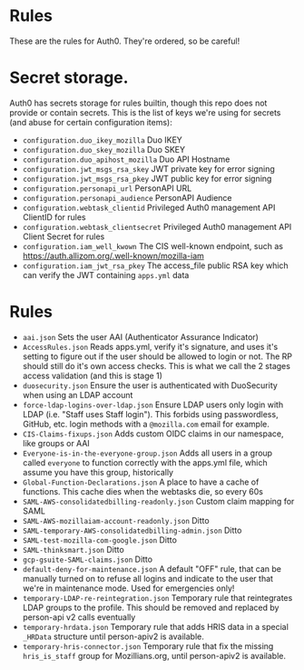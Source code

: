 # Rules
These are the rules for Auth0. They're ordered, so be careful!

# Secret storage.
Auth0 has secrets storage for rules builtin, though this repo does not provide or contain secrets.
This is the list of keys we're using for secrets (and abuse for certain configuration items):

- `configuration.duo_ikey_mozilla` Duo IKEY
- `configuration.duo_skey_mozilla` Duo SKEY
- `configuration.duo_apihost_mozilla`  Duo API Hostname
- `configuration.jwt_msgs_rsa_skey` JWT private key for error signing
- `configuration.jwt_msgs_rsa_pkey` JWT public key for error signing
- `configuration.personapi_url` PersonAPI URL
- `configuration.personapi_audience` PersonAPI Audience
- `configuration.webtask_clientid` Privileged Auth0 management API ClientID for rules
- `configuration.webtask_clientsecret` Privileged Auth0 management API Client Secret for rules
- `configuration.iam_well_kwown` The CIS well-known endpoint, such as https://auth.allizom.org/.well-known/mozilla-iam
- `configuration.iam_jwt_rsa_pkey` The access_file public RSA key which can verify the JWT containing `apps.yml` data

# Rules
- `aai.json` Sets the user AAI (Authenticator Assurance Indicator)
- `AccessRules.json` Reads apps.yml, verify it's signature, and uses it's setting to figure out if the user should be
  allowed to login or not. The RP should still do it's own access checks. This is what we call the 2 stages access
  validation (and this is stage 1)
- `duosecurity.json` Ensure the user is authenticated with DuoSecurity when using an LDAP account
- `force-ldap-logins-over-ldap.json` Ensure LDAP users only login with LDAP (i.e. "Staff uses Staff login"). This
  forbids using passwordless, GitHub, etc. login methods with a `@mozilla.com` email for example.
- `CIS-Claims-fixups.json` Adds custom OIDC claims in our namespace, like groups or AAI
- `Everyone-is-in-the-everyone-group.json` Adds all users in a group called `everyone` to function correctly with the
  apps.yml file, which assume you have this group, historically
- `Global-Function-Declarations.json` A place to have a cache of functions. This cache dies when the webtasks die, so
  every 60s
- `SAML-AWS-consolidatedbilling-readonly.json` Custom claim mapping for SAML
- `SAML-AWS-mozillaiam-account-readonly.json` Ditto
- `SAML-temporary-AWS-consolidatedbilling-admin.json` Ditto
- `SAML-test-mozilla-com-google.json` Ditto
- `SAML-thinksmart.json` Ditto
- `gcp-gsuite-SAML-claims.json` Ditto
- `default-deny-for-maintenance.json` A default "OFF" rule, that can be manually turned on to refuse all logins and
  indicate to the user that we're in maintenance mode. Used for emergencies only!
- `temporary-LDAP-re-reintegration.json` Temporary rule that reintegrates LDAP groups to the profile. This should be
  removed and replaced by person-api v2 calls eventually
- `temporary-hrdata.json` Temporary rule that adds HRIS data in a special `_HRData` structure until person-apiv2 is
  available.
- `temporary-hris-connector.json` Temporary rule that fix the missing `hris_is_staff` group for Mozillians.org, until
  person-apiv2 is available.
